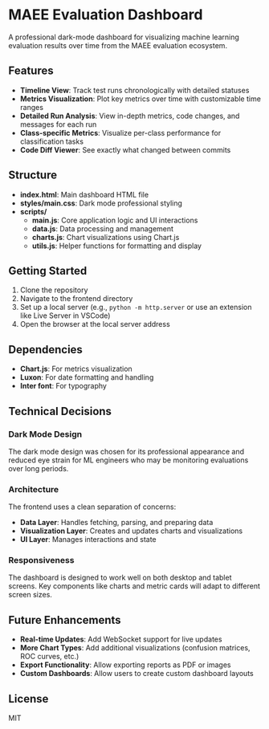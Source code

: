# MAEE Evaluation Dashboard

A professional dark-mode dashboard for visualizing machine learning evaluation results over time from the MAEE evaluation ecosystem.

## Features

- **Timeline View**: Track test runs chronologically with detailed statuses
- **Metrics Visualization**: Plot key metrics over time with customizable time ranges
- **Detailed Run Analysis**: View in-depth metrics, code changes, and messages for each run
- **Class-specific Metrics**: Visualize per-class performance for classification tasks
- **Code Diff Viewer**: See exactly what changed between commits

## Structure

- **index.html**: Main dashboard HTML file
- **styles/main.css**: Dark mode professional styling
- **scripts/**
  - **main.js**: Core application logic and UI interactions
  - **data.js**: Data processing and management
  - **charts.js**: Chart visualizations using Chart.js
  - **utils.js**: Helper functions for formatting and display

## Getting Started

1. Clone the repository
2. Navigate to the frontend directory
3. Set up a local server (e.g., `python -m http.server` or use an extension like Live Server in VSCode)
4. Open the browser at the local server address

## Dependencies

- **Chart.js**: For metrics visualization
- **Luxon**: For date formatting and handling
- **Inter font**: For typography

## Technical Decisions

### Dark Mode Design

The dark mode design was chosen for its professional appearance and reduced eye strain for ML engineers who may be monitoring evaluations over long periods.

### Architecture

The frontend uses a clean separation of concerns:
- **Data Layer**: Handles fetching, parsing, and preparing data
- **Visualization Layer**: Creates and updates charts and visualizations
- **UI Layer**: Manages interactions and state

### Responsiveness

The dashboard is designed to work well on both desktop and tablet screens. Key components like charts and metric cards will adapt to different screen sizes.

## Future Enhancements

- **Real-time Updates**: Add WebSocket support for live updates
- **More Chart Types**: Add additional visualizations (confusion matrices, ROC curves, etc.)
- **Export Functionality**: Allow exporting reports as PDF or images
- **Custom Dashboards**: Allow users to create custom dashboard layouts

## License

MIT 